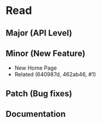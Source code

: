 # Read

## Major (API Level)

## Minor (New Feature)
- New Home Page
- Related (640987d, 462ab46, #1)
## Patch (Bug fixes)

## Documentation